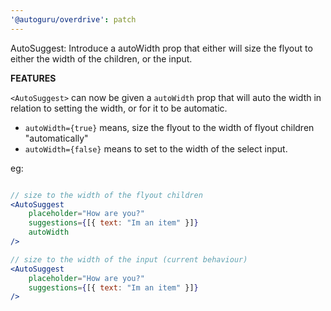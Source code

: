```yaml
---
'@autoguru/overdrive': patch
---
```


AutoSuggest: Introduce a autoWidth prop that either will size the flyout to
either the width of the children, or the input.

**FEATURES**

`<AutoSuggest>` can now be given a `autoWidth` prop that will auto the width in
relation to setting the width, or for it to be automatic.

-   `autoWidth={true}` means, size the flyout to the width of flyout children
    "automatically"
-   `autoWidth={false}` means to set to the width of the select input.

eg:

```jsx

// size to the width of the flyout children
<AutoSuggest
    placeholder="How are you?"
    suggestions={[{ text: "Im an item" }]}
    autoWidth
/>

// size to the width of the input (current behaviour)
<AutoSuggest
    placeholder="How are you?"
    suggestions={[{ text: "Im an item" }]}
/>

```
